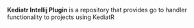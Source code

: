 <!-- Plugin description -->
**Kediatr Intellij Plugin** is a repository that provides go to handler functionality to projects using KediatR
<!-- Plugin description end -->